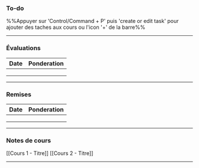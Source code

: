 ### To-do

%%Appuyer sur 'Control/Command + P' puis 'create or edit task' pour ajouter des taches aux cours ou l'icon '+' de la barre%%

---

### Évaluations

| **Date** | **Ponderation** |
| -------- | --------------- |
|          |                 |
|          |                 |
|          |                 |

---

### Remises

| **Date** | **Ponderation** |
| -------- | --------------- |
|          |                 |
|          |                 |
|          |                 |

---

### Notes de cours

[[Cours 1 - Titre]]
[[Cours 2 - Titre]]

---